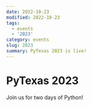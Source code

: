 ```yaml
---
date: 2022-10-23
modified: 2022-10-23
tags: 
  - events
  - '2023'
category: events
slug: 2023
summary: PyTexas 2023 is live!
---
```

# PyTexas 2023

Join us for two days of Python!